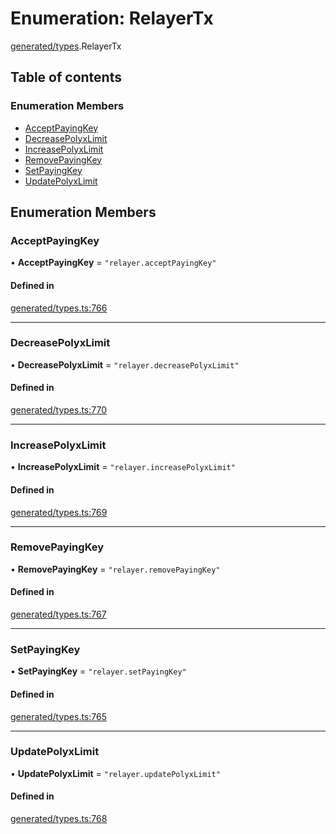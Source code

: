 # Enumeration: RelayerTx

[generated/types](../wiki/generated.types).RelayerTx

## Table of contents

### Enumeration Members

- [AcceptPayingKey](../wiki/generated.types.RelayerTx#acceptpayingkey)
- [DecreasePolyxLimit](../wiki/generated.types.RelayerTx#decreasepolyxlimit)
- [IncreasePolyxLimit](../wiki/generated.types.RelayerTx#increasepolyxlimit)
- [RemovePayingKey](../wiki/generated.types.RelayerTx#removepayingkey)
- [SetPayingKey](../wiki/generated.types.RelayerTx#setpayingkey)
- [UpdatePolyxLimit](../wiki/generated.types.RelayerTx#updatepolyxlimit)

## Enumeration Members

### AcceptPayingKey

• **AcceptPayingKey** = ``"relayer.acceptPayingKey"``

#### Defined in

[generated/types.ts:766](https://github.com/PolymeshAssociation/polymesh-sdk/blob/8a9e72221/src/generated/types.ts#L766)

___

### DecreasePolyxLimit

• **DecreasePolyxLimit** = ``"relayer.decreasePolyxLimit"``

#### Defined in

[generated/types.ts:770](https://github.com/PolymeshAssociation/polymesh-sdk/blob/8a9e72221/src/generated/types.ts#L770)

___

### IncreasePolyxLimit

• **IncreasePolyxLimit** = ``"relayer.increasePolyxLimit"``

#### Defined in

[generated/types.ts:769](https://github.com/PolymeshAssociation/polymesh-sdk/blob/8a9e72221/src/generated/types.ts#L769)

___

### RemovePayingKey

• **RemovePayingKey** = ``"relayer.removePayingKey"``

#### Defined in

[generated/types.ts:767](https://github.com/PolymeshAssociation/polymesh-sdk/blob/8a9e72221/src/generated/types.ts#L767)

___

### SetPayingKey

• **SetPayingKey** = ``"relayer.setPayingKey"``

#### Defined in

[generated/types.ts:765](https://github.com/PolymeshAssociation/polymesh-sdk/blob/8a9e72221/src/generated/types.ts#L765)

___

### UpdatePolyxLimit

• **UpdatePolyxLimit** = ``"relayer.updatePolyxLimit"``

#### Defined in

[generated/types.ts:768](https://github.com/PolymeshAssociation/polymesh-sdk/blob/8a9e72221/src/generated/types.ts#L768)
